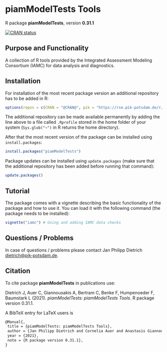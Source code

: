 # piamModelTests Tools

R package **piamModelTests**, version **0.31.1**

[![CRAN status](https://www.r-pkg.org/badges/version/piamModelTests)](https://cran.r-project.org/package=piamModelTests)    

## Purpose and Functionality

A collection of R tools provided by the Integrated Assessment Modeling Consortium (IAMC) for data analysis and diagnostics. 


## Installation

For installation of the most recent package version an additional repository has to be added in R:

```r
options(repos = c(CRAN = "@CRAN@", pik = "https://rse.pik-potsdam.de/r/packages"))
```
The additional repository can be made available permanently by adding the line above to a file called `.Rprofile` stored in the home folder of your system (`Sys.glob("~")` in R returns the home directory).

After that the most recent version of the package can be installed using `install.packages`:

```r 
install.packages("piamModelTests")
```

Package updates can be installed using `update.packages` (make sure that the additional repository has been added before running that command):

```r 
update.packages()
```

## Tutorial

The package comes with a vignette describing the basic functionality of the package and how to use it. You can load it with the following command (the package needs to be installed):

```r
vignette("iamc") # Using and adding IAMC data checks
```

## Questions / Problems

In case of questions / problems please contact Jan Philipp Dietrich <dietrich@pik-potsdam.de>.

## Citation

To cite package **piamModelTests** in publications use:

Dietrich J, Auer C, Giannousakis A, Bertram C, Benke F, Humpenoeder F, Baumstark L (2021). _piamModelTests: piamModelTests Tools_.
R package version 0.31.1.

A BibTeX entry for LaTeX users is

 ```latex
@Manual{,
  title = {piamModelTests: piamModelTests Tools},
  author = {Jan Philipp Dietrich and Cornelia Auer and Anastasis Giannousakis and Christoph Bertram and Falk Benke and Florian Humpenoeder and Lavinia Baumstark},
  year = {2021},
  note = {R package version 0.31.1},
}
```

